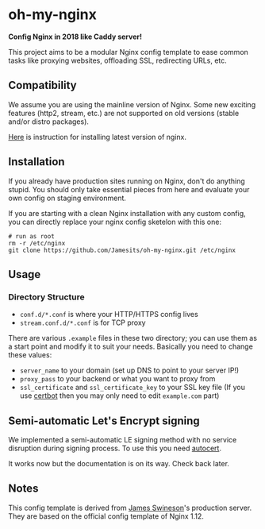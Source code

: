 # oh-my-nginx

**Config Nginx in 2018 like Caddy server!**

This project aims to be a modular Nginx config template to ease common tasks like proxying websites, offloading SSL, redirecting URLs, etc.

## Compatibility

We assume you are using the mainline version of Nginx. Some new exciting features (http2, stream, etc.) are not supported on old versions (stable and/or distro packages).

[Here](https://nginx.org/en/linux_packages.html) is instruction for installing latest version of nginx. 

## Installation

If you already have production sites running on Nginx, don't do anything stupid. You should only take essential pieces from here and evaluate your own config on staging environment.

If you are starting with a clean Nginx installation with any custom config, you can directly replace your nginx config sketelon with this one:

```shell
# run as root
rm -r /etc/nginx
git clone https://github.com/Jamesits/oh-my-nginx.git /etc/nginx
```

## Usage

### Directory Structure

 * `conf.d/*.conf` is where your HTTP/HTTPS config lives
 * `stream.conf.d/*.conf` is for TCP proxy

There are various `.example` files in these two directory; you can use them as a start point and modify it to suit your needs. Basically you need to change these values:

 * `server_name` to your domain (set up DNS to point to your server IP!)
 * `proxy_pass` to your backend or what you want to proxy from
 * `ssl_certificate` and `ssl_certificate_key` to your SSL key file (If you use [certbot](https://certbot.eff.org/) then you may only need to edit `example.com` part)

## Semi-automatic Let's Encrypt signing

We implemented a semi-automatic LE signing method with no service disruption during signing process. To use this you need [autocert](https://github.com/Jamesits/autocert).

It works now but the documentation is on its way. Check back later.

## Notes

This config template is derived from [James Swineson](https://swineson.me)'s production server. They are based on the official config template of Nginx 1.12.